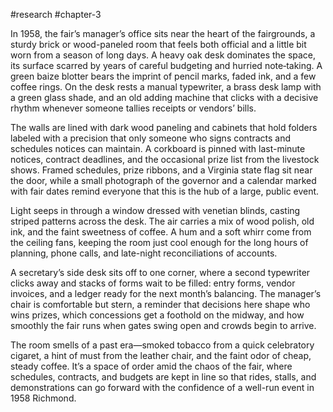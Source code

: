 #research #chapter-3

In 1958, the fair’s manager’s office sits near the heart of the fairgrounds, a sturdy brick or wood-paneled room that feels both official and a little bit worn from a season of long days. A heavy oak desk dominates the space, its surface scarred by years of careful budgeting and hurried note‑taking. A green baize blotter bears the imprint of pencil marks, faded ink, and a few coffee rings. On the desk rests a manual typewriter, a brass desk lamp with a green glass shade, and an old adding machine that clicks with a decisive rhythm whenever someone tallies receipts or vendors’ bills.

The walls are lined with dark wood paneling and cabinets that hold folders labeled with a precision that only someone who signs contracts and schedules notices can maintain. A corkboard is pinned with last-minute notices, contract deadlines, and the occasional prize list from the livestock shows. Framed schedules, prize ribbons, and a Virginia state flag sit near the door, while a small photograph of the governor and a calendar marked with fair dates remind everyone that this is the hub of a large, public event.

Light seeps in through a window dressed with venetian blinds, casting striped patterns across the desk. The air carries a mix of wood polish, old ink, and the faint sweetness of coffee. A hum and a soft whirr come from the ceiling fans, keeping the room just cool enough for the long hours of planning, phone calls, and late-night reconciliations of accounts.

A secretary’s side desk sits off to one corner, where a second typewriter clicks away and stacks of forms wait to be filled: entry forms, vendor invoices, and a ledger ready for the next month’s balancing. The manager’s chair is comfortable but stern, a reminder that decisions here shape who wins prizes, which concessions get a foothold on the midway, and how smoothly the fair runs when gates swing open and crowds begin to arrive.

The room smells of a past era—smoked tobacco from a quick celebratory cigaret, a hint of must from the leather chair, and the faint odor of cheap, steady coffee. It’s a space of order amid the chaos of the fair, where schedules, contracts, and budgets are kept in line so that rides, stalls, and demonstrations can go forward with the confidence of a well-run event in 1958 Richmond.	